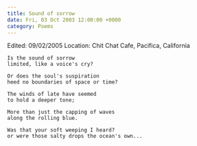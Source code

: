 ```yaml
---
title: Sound of sorrow
date: Fri, 03 Oct 2003 12:00:00 +0000
category: Poems
---
```


Edited: 09/02/2005
Location: Chit Chat Cafe, Pacifica, California

    Is the sound of sorrow  
    limited, like a voice's cry?

    Or does the soul's suspiration  
    heed no boundaries of space or time?

    The winds of late have seemed  
    to hold a deeper tone;

    More than just the capping of waves  
    along the rolling blue.

    Was that your soft weeping I heard?  
    or were those salty drops the ocean's own...


